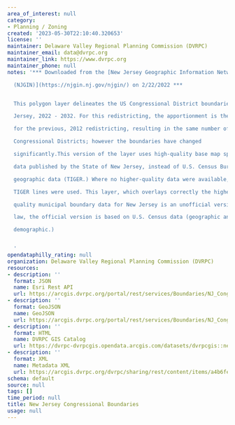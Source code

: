 ```yaml
---
area_of_interest: null
category:
- Planning / Zoning
created: '2023-05-30T22:10:40.320653'
license: ''
maintainer: Delaware Valley Regional Planning Commission (DVRPC)
maintainer_email: data@dvrpc.org
maintainer_link: https://www.dvrpc.org
maintainer_phone: null
notes: '*** Downloaded from the [New Jersey Geographic Information Network

  (NJGIN)](https://njgin.nj.gov/njgin/) on 2/22/2022 ***


  This polygon layer delineates the US Congressional District boundaries in New

  Jersey, 2022 - 2032. For this redistricting, the apportionment is the same as

  for the previous, 2012 redistricting, resulting in the same number of

  Congressional Districts; however the boundaries have changed

  significantly.This version of the layer uses high-quality base map spatial

  data published by the State of New Jersey, instead of U.S. Census Bureau

  geographic data (TIGER.) Where no higher-quality data were available, the

  TIGER lines were used. This layer, which overlays correctly the highest

  quality municipal boundary data for New Jersey is an unofficial version; by

  law, the official version is based on U.S. Census data (geographic and

  demographic.)


  '
opendataphilly_rating: null
organization: Delaware Valley Regional Planning Commission (DVRPC)
resources:
- description: ''
  format: JSON
  name: Esri Rest API
  url: https://arcgis.dvrpc.org/portal/rest/services/Boundaries/NJ_Congressional/FeatureServer/0
- description: ''
  format: GeoJSON
  name: GeoJSON
  url: https://arcgis.dvrpc.org/portal/rest/services/Boundaries/NJ_Congressional/FeatureServer/0/query?where=1=1&outsr=4326&outfields=*&f=geojson
- description: ''
  format: HTML
  name: DVRPC GIS Catalog
  url: https://dvrpc-dvrpcgis.opendata.arcgis.com/datasets/dvrpcgis::new-jersey-congressional-boundaries
- description: ''
  format: XML
  name: Metadata XML
  url: https://arcgis.dvrpc.org/dvrpc/sharing/rest/content/items/a4b6fe805a3548a094d1004feeb7c7ea/info/metadata/metadata.xml?format=default
schema: default
source: null
tags: []
time_period: null
title: New Jersey Congressional Boundaries
usage: null
---
```

